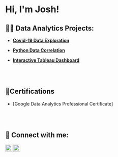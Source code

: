# Hi, I'm Josh! 
  
## 👨‍💻 Data Analytics Projects:

- <b>[Covid-19 Data Exploration](https://github.com/josh-kell/PortfolioProjects/blob/main/COVID-19%20Data%20Exploration)</b>
 
- <b>[Python Data Correlation](https://github.com/josh-kell/PortfolioProjects/blob/main/Movie%20Correlation%20Project.ipynb)</b>

- <b>[Interactive Tableau Dashboard](https://github.com/josh-kell/PortfolioProjects/blob/main/KCHousingDashboard.png)</b>
<br>
</br>

<h2>📃Certifications</h2>
 
- [Google Data Analytics Professional Certificate]

<br>
</br>

## 🤳 Connect with me:

[<img align="left" alt="JoshMadakor | LinkedIn" width="22px" src="https://cdn.jsdelivr.net/npm/simple-icons@v3/icons/linkedin.svg" />][linkedin]
[<img align="left" alt="JoshMadakor | Instagram" width="22px" src="https://cdn.jsdelivr.net/npm/simple-icons@v3/icons/instagram.svg" />][instagram]

[linkedin]: https://www.linkedin.com/in/josh-kell/
[instagram]: https://www.instagram.com/joshkell8/

